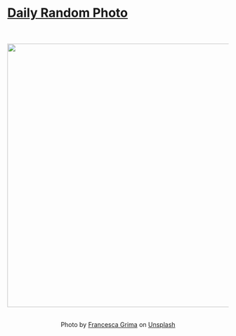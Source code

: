 # [Daily Random Photo](https://www.dailyrandomphoto.com/)

<div align="center">
  <br>
  <br>
  <a href="https://www.dailyrandomphoto.com/p/2024/2024-01-30/"><img src="https://images.unsplash.com/photo-1617298748161-f59f6096f130?crop=entropy&cs=tinysrgb&fit=max&fm=jpg&ixid=M3w3NzUwOHwwfDF8cmFuZG9tfHx8fHx8fHx8MTcwNjU3NDU2MHw&ixlib=rb-4.0.3&q=80&w=1080" width="600px"></a>
  <br>
  <br>
  <p class="has-text-grey">Photo by <a href="https://unsplash.com/@francescagrima?utm_source=Daily%20Random%20Photo&amp;utm_medium=referral" target="_blank" rel="noopener noreferrer">Francesca Grima</a> on <a href="https://unsplash.com/photos/silver-round-ball-ornament-in-grayscale-photography-Nyo9-_Uy5PY?utm_source=Daily%20Random%20Photo&amp;utm_medium=referral" target="_blank" rel="noopener noreferrer">Unsplash</a></p>
</div>
